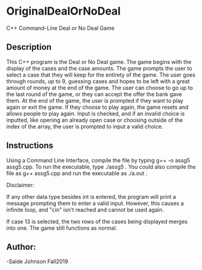 # OriginalDealOrNoDeal
C++ Command-Line Deal or No Deal Game

Description
--------------------------------------------
This C++ program is the Deal or No Deal game. The game begins with the display of the cases and the case amounts. The game
prompts the user to select a case that they will keep for the entirety of the game. The user goes through rounds, up to 9,
guessing cases and hopes to be left with a great amount of money at the end of the game. The user can choose to go up to the
last round of the game, or they can accept the offer the bank gave them. At the end of the game, the user is prompted if they
want to play again or exit the game. If they choose to play again, the game resets and allows people to play again. Input is checked,
and if an invalid choice is inputted, like opening an already open case or choosing outside of the index of the array, the user is
prompted to input a valid choice.
 
Instructions
--------------------------------------------
Using a Command Line Interface, compile the file by typing g++ -o assg5 assg5.cpp. To run the executable, type ./assg5 .
You could also compile the file as g++ assg5.cpp and run the executable as ./a.out .  

Disclaimer:

If any other data type besides int is entered, the program will print a message prompting them to enter a valid input. 
However, this causes a infinite loop, and "cin" isn't reached and cannot be used again.  

If case 13 is selected, the two rows of the cases being displayed merges into one. The game still functions as normal.


Author:
--------------------------------------------
-Saide Johnson
 Fall2019

